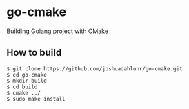 # go-cmake
Building Golang project with CMake

## How to build

    $ git clone https://github.com/joshuadahlunr/go-cmake.git
    $ cd go-cmake
    $ mkdir build
    $ cd build
    $ cmake ../
    $ sudo make install


